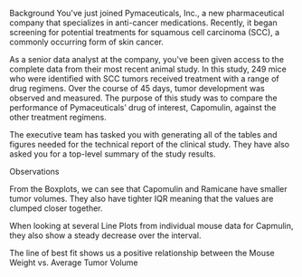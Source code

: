 Background
You've just joined Pymaceuticals, Inc., a new pharmaceutical company that specializes in anti-cancer medications. Recently, it began screening for potential treatments for squamous cell carcinoma (SCC), a commonly occurring form of skin cancer.

As a senior data analyst at the company, you've been given access to the complete data from their most recent animal study. In this study, 249 mice who were identified with SCC tumors received treatment with a range of drug regimens. Over the course of 45 days, tumor development was observed and measured. The purpose of this study was to compare the performance of Pymaceuticals’ drug of interest, Capomulin, against the other treatment regimens.

The executive team has tasked you with generating all of the tables and figures needed for the technical report of the clinical study. They have also asked you for a top-level summary of the study results.

Observations

From the Boxplots, we can see that Capomulin and Ramicane have smaller tumor volumes. They also have tighter IQR meaning that the values are clumped closer together.

When looking at several Line Plots from individual mouse data for Capmulin, they also show a steady decrease over the interval.

The line of best fit shows us a positive relationship between the Mouse Weight vs. Average Tumor Volume

